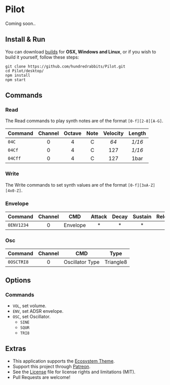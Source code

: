 # Pilot

Coming soon..

## Install & Run

You can download [builds](https://hundredrabbits.itch.io/orca) for **OSX, Windows and Linux**, or if you wish to build it yourself, follow these steps:

```
git clone https://github.com/hundredrabbits/Pilot.git
cd Pilot/desktop/
npm install
npm start
```

## Commands

### Read

The Read commands to play synth notes are of the format `[0-f][2-8][A-G]`.

| Command | Channel | Octave | Note | Velocity | Length |
| :-      | :-:     | :-:    | :-:  | :-:      | :-:    |
| `04C`   | 0       | 4      | C    | _64_     | _1/16_ |
| `04Cf`  | 0       | 4      | C    | 127      | _1/16_ |
| `04Cff` | 0       | 4      | C    | 127      | 1bar   |

### Write

The Write commands to set synth values are of the format `[0-f][3xA-Z][4x0-Z]`.

### Envelope 

| Command    | Channel | CMD      | Attack  | Decay  | Sustain | Release |
| :-         | :-:     | :-:      | :-:     | :-:    | :-:     | :-:     | 
| `0ENV1234` | 0       | Envelope | *       | *      | *       | *       |

### Osc 

| Command    | Channel | CMD             | Type      |
| :-         | :-:     | :-:             | :-:       | 
| `0OSCTRI8` | 0       | Oscillator Type | Triangle8 |

## Options

### Commands

- `VOL`, set volume.
- `ENV`, set ADSR envelope.
- `OSC`, set Oscillator.
  - `SINE`
  - `SQUR`
  - `TRI8`

## Extras

- This application supports the [Ecosystem Theme](https://github.com/hundredrabbits/Themes).
- Support this project through [Patreon](https://patreon.com/100).
- See the [License](LICENSE.md) file for license rights and limitations (MIT).
- Pull Requests are welcome!

